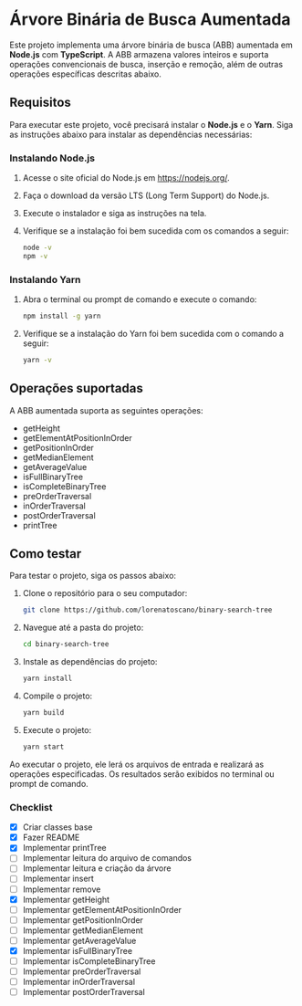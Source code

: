 # Árvore Binária de Busca Aumentada

Este projeto implementa uma árvore binária de busca (ABB) aumentada em **Node.js** com **TypeScript**. A ABB armazena valores inteiros e suporta operações convencionais de busca, inserção e remoção, além de outras operações específicas descritas abaixo.

## Requisitos

Para executar este projeto, você precisará instalar o **Node.js** e o **Yarn**. Siga as instruções abaixo para instalar as dependências necessárias:

### Instalando Node.js

1. Acesse o site oficial do Node.js em https://nodejs.org/.
2. Faça o download da versão LTS (Long Term Support) do Node.js.
3. Execute o instalador e siga as instruções na tela.
4. Verifique se a instalação foi bem sucedida com os comandos a seguir:

   ```bash
   node -v
   npm -v
   ```

### Instalando Yarn

1. Abra o terminal ou prompt de comando e execute o comando:

   ```bash
   npm install -g yarn
   ```

2. Verifique se a instalação do Yarn foi bem sucedida com o comando a seguir:

   ```bash
   yarn -v
   ```

## Operações suportadas

A ABB aumentada suporta as seguintes operações:

- getHeight
- getElementAtPositionInOrder
- getPositionInOrder
- getMedianElement
- getAverageValue
- isFullBinaryTree
- isCompleteBinaryTree
- preOrderTraversal
- inOrderTraversal
- postOrderTraversal
- printTree

## Como testar

Para testar o projeto, siga os passos abaixo:

1. Clone o repositório para o seu computador:

   ```bash
   git clone https://github.com/lorenatoscano/binary-search-tree
   ```

2. Navegue até a pasta do projeto:

   ```bash
   cd binary-search-tree
   ```

3. Instale as dependências do projeto:

   ```bash
   yarn install
   ```

4. Compile o projeto:

   ```bash
   yarn build
   ```

5. Execute o projeto:

   ```bash
   yarn start
   ```

Ao executar o projeto, ele lerá os arquivos de entrada e realizará as operações especificadas. Os resultados serão exibidos no terminal ou prompt de comando.

### Checklist

- [x] Criar classes base
- [x] Fazer README
- [x] Implementar printTree
- [ ] Implementar leitura do arquivo de comandos
- [ ] Implementar leitura e criação da árvore
- [ ] Implementar insert
- [ ] Implementar remove
- [x] Implementar getHeight
- [ ] Implementar getElementAtPositionInOrder
- [ ] Implementar getPositionInOrder
- [ ] Implementar getMedianElement
- [ ] Implementar getAverageValue
- [x] Implementar isFullBinaryTree
- [ ] Implementar isCompleteBinaryTree
- [ ] Implementar preOrderTraversal
- [ ] Implementar inOrderTraversal
- [ ] Implementar postOrderTraversal
